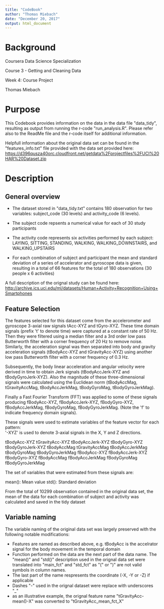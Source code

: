 ```yaml
---
title: "CodeBook"
author: "Thomas Miebach"
date: "December 20, 2017"
output: html_document
---
```


# Background
Coursera Data Science Specialization

Course 3 - Getting and Cleaning Data

Week 4: Course Project

Thomas Miebach

# Purpose
This Codebook provides information on the data in the data file "data_tidy", resulting as output from running the r-code "run_analysis.R". Please refer also to the ReadMe file and the r-code itself for additional information. 

Helpfull information about the original data set can be found in the "features_info.txt" file provided with the data set provided here: https://d396qusza40orc.cloudfront.net/getdata%2Fprojectfiles%2FUCI%20HAR%20Dataset.zip 

# Description

## General overview
* The dataset stored in "data_tidy.txt" contains 180 observation for two variables:  subject_code (30 levels) and activity_code (6 levels). 

* The subject code repsents a numerical value for each of 30 study participants

* The activity code represents six activities performed by each subject: LAYING, SITTING, STANDING, WALKING, WALKING_DOWNSTAIRS, and WALKING_UPSTAIRS

* For each combination of subject and participant the mean and standard deviation of a series of accelerator and gyroscope data is given, resulting in a total of 66 features for the total of 180 observations (30 people x 6 activities)  

A full description of the orignal study can be found here:
http://archive.ics.uci.edu/ml/datasets/Human+Activity+Recognition+Using+Smartphones 

## Feature Selection 
The features selected for this dataset come from the accelerometer and gyroscope 3-axial raw signals tAcc-XYZ and tGyro-XYZ. These time domain signals (prefix 't' to denote time) were captured at a constant rate of 50 Hz. Then they were filtered using a median filter and a 3rd order low pass Butterworth filter with a corner frequency of 20 Hz to remove noise. Similarly, the acceleration signal was then separated into body and gravity acceleration signals (tBodyAcc-XYZ and tGravityAcc-XYZ) using another low pass Butterworth filter with a corner frequency of 0.3 Hz. 

Subsequently, the body linear acceleration and angular velocity were derived in time to obtain Jerk signals (tBodyAccJerk-XYZ and tBodyGyroJerk-XYZ). Also the magnitude of these three-dimensional signals were calculated using the Euclidean norm (tBodyAccMag, tGravityAccMag, tBodyAccJerkMag, tBodyGyroMag, tBodyGyroJerkMag). 

Finally a Fast Fourier Transform (FFT) was applied to some of these signals producing fBodyAcc-XYZ, fBodyAccJerk-XYZ, fBodyGyro-XYZ, fBodyAccJerkMag, fBodyGyroMag, fBodyGyroJerkMag. (Note the 'f' to indicate frequency domain signals). 

These signals were used to estimate variables of the feature vector for each pattern:  
'-XYZ' is used to denote 3-axial signals in the X, Y and Z directions.

tBodyAcc-XYZ
tGravityAcc-XYZ
tBodyAccJerk-XYZ
tBodyGyro-XYZ
tBodyGyroJerk-XYZ
tBodyAccMag
tGravityAccMag
tBodyAccJerkMag
tBodyGyroMag
tBodyGyroJerkMag
fBodyAcc-XYZ
fBodyAccJerk-XYZ
fBodyGyro-XYZ
fBodyAccMag
fBodyAccJerkMag
fBodyGyroMag
fBodyGyroJerkMag

The set of variables that were estimated from these signals are: 

mean(): Mean value
std(): Standard deviation

From the total of 10299 observation contained in the original data set, the mean of the data for each combination of subject and activity was calculated and saved in the tidy dataset

## Variable naming
The variable naming of the original data set was largely preserved with the following notable modifications:

* Features are named as described above, e.g. tBodyAcc is the accelrator signal for the body movement in the temporal domain
* Function performed on the data are the next part of the data name. The "mean()" and "std()" description used in the orignal data set were translated into "main_fct" and "std_fct" as "(" or ")" are not valid symbols in column names.
* The last part of the name respresents the coordinate (-X, -Y  or -Z) if applicable
* Dashes "-" used in the orignal dataset were replace with underscores "_"
* as an illustrative example, the orignal feature name "tGravityAcc-mean()-X" was converted to "tGravityAcc_mean_fct_X"
